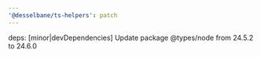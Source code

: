 ```yaml
---
'@desselbane/ts-helpers': patch
---
```


deps: [minor|devDependencies] Update package @types/node from 24.5.2 to 24.6.0
